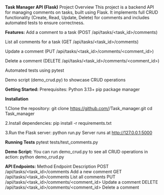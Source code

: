 **Task Manager API (Flask)**
Project Overview
This project is a backend API for managing comments on tasks, built using Flask.
It implements full CRUD functionality (Create, Read, Update, Delete) for comments and includes automated tests to ensure correctness.

**Features:**
Add a comment to a task (POST /api/tasks/<task_id>/comments)

List all comments for a task (GET /api/tasks/<task_id>/comments)

Update a comment (PUT /api/tasks/<task_id>/comments/<comment_id>)

Delete a comment (DELETE /api/tasks/<task_id>/comments/<comment_id>)

Automated tests using pytest

Demo script (demo_crud.py) to showcase CRUD operations

**Getting Started:**
Prerequisites:
Python 3.13+
pip package manager

**Installation**

1.Clone the repository:
git clone https://github.com/<rajansonali>/Task_manager.git
cd Task_manager


2.Install dependencies:
pip install -r requirements.txt


3.Run the Flask server:
python run.py
Server runs at http://127.0.0.1:5000

**Running Tests**
pytest tests/test_comments.py

**Demo Script:**
You can run demo_crud.py to see all CRUD operations in action:
python demo_crud.py

**API Endpoints:**
Method	Endpoint	Description
POST	/api/tasks/<task_id>/comments	Add a new comment
GET	/api/tasks/<task_id>/comments	List all comments
PUT	/api/tasks/<task_id>/comments/<comment_id>	Update a comment
DELETE	/api/tasks/<task_id>/comments/<comment_id>	Delete a comment
